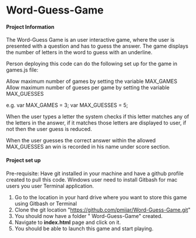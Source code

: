 # Word-Guess-Game #


#### Project Information ####
The Word-Guess Game is an user interactive game, where the user is presented with a question and has to guess the answer. The game displays the number of letters in the word to guess with an underline. 

Person deploying this code can do the following set up for the game in games.js file:

Allow maximum number of games by setting the variable MAX_GAMES
Allow maximum number of gueses per game by setting the variable MAX_GUESSES


e.g. 
var MAX_GAMES = 3;
var MAX_GUESSES = 5;

When the user types a letter the system checks if this letter matches any of the letters in the answer, if it matches those letters are displayed to user, if not then the user guess is reduced.

When the user guesses the correct answer within the allowed MAX_GUESSES an win is recorded in his name under score section.


#### Project set up ####

Pre-requisite:
Have git installed in your machine and have a github profile created to pull this code. 
Windows user need to install Gitbash for mac users you user Terminal application.

1. Go to the location in your hard drive where you want to store this game using Gitbash or Terminal
2. Clone the git location "https://github.com/pmijar/Word-Guess-Game.git"
3. You should now have a folder " Word-Guess-Game" created.
4. Navigate to **index.html** page and click on it.
5. You should be able to launch this game and start playing.


